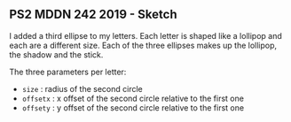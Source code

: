 ## PS2 MDDN 242 2019 - Sketch

I added a third ellipse to my letters. Each letter is shaped like a lollipop and each are a different size.
Each of the three ellipses makes up the lollipop, the shadow and the stick.

The three parameters per letter:
  * `size` : radius of the second circle
  * `offsetx` : x offset of the second circle relative to the first one
  * `offsety` : y offset of the second circle relative to the first one

